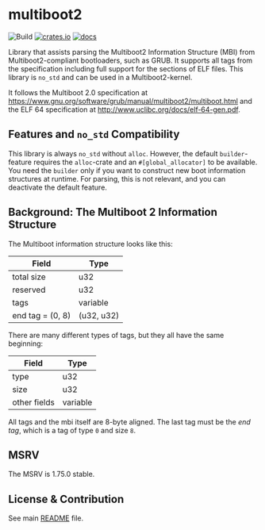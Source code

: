 # multiboot2

![Build](https://github.com/rust-osdev/multiboot2/actions/workflows/rust.yml/badge.svg)
[![crates.io](https://img.shields.io/crates/v/multiboot2.svg)](https://crates.io/crates/multiboot2)
[![docs](https://docs.rs/multiboot2/badge.svg)](https://docs.rs/multiboot2/)

Library that assists parsing the Multiboot2 Information Structure (MBI) from
Multiboot2-compliant bootloaders, such as GRUB. It supports all tags from the
specification including full support for the sections of ELF files. This library
is `no_std` and can be used in a Multiboot2-kernel.

It follows the Multiboot 2.0 specification
at https://www.gnu.org/software/grub/manual/multiboot2/multiboot.html and the
ELF 64 specification at http://www.uclibc.org/docs/elf-64-gen.pdf.

## Features and `no_std` Compatibility

This library is always `no_std` without `alloc`. However, the default `builder`-
feature requires the `alloc`-crate and an `#[global_allocator]` to be available.
You need the `builder` only if you want to construct new boot information
structures at runtime. For parsing, this is not relevant, and you can
deactivate the default feature.

## Background: The Multiboot 2 Information Structure

The Multiboot information structure looks like this:

 Field            | Type
------------------|------------
 total size       | u32
 reserved         | u32
 tags             | variable
 end tag = (0, 8) | (u32, u32)

There are many different types of tags, but they all have the same beginning:

 Field        | Type
--------------|----------
 type         | u32
 size         | u32
 other fields | variable

All tags and the mbi itself are 8-byte aligned. The last tag must be the _end
tag_, which is a tag of type `0` and size `8`.

## MSRV

The MSRV is 1.75.0 stable.

## License & Contribution

See main [README](https://github.com/rust-osdev/multiboot2/blob/main/README.md)
file.
